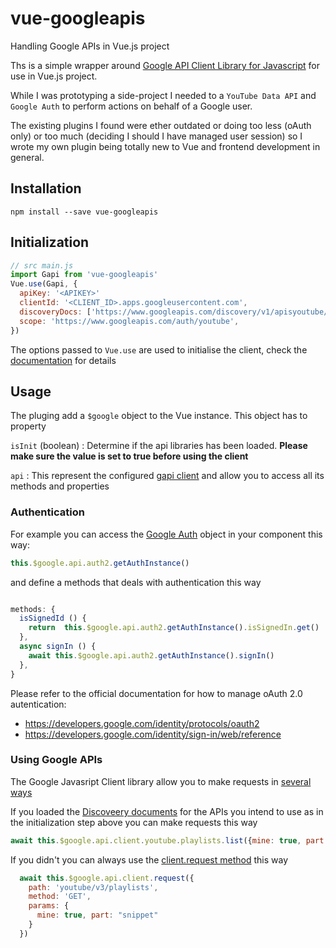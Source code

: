 # vue-googleapis
Handling Google APIs in Vue.js project 

Ths is a simple wrapper around [Google API Client Library for Javascript](https://github.com/google/google-api-javascript-client) for use in Vue.js project. 

While I was prototyping a side-project I needed to a `YouTube Data API` and `Google Auth`  to perform actions on behalf of a Google user. 

The existing plugins I found were ether outdated or doing too less (oAuth only) or too much (deciding I should I have managed user session) so I wrote my own plugin being totally new to Vue and frontend development in general.

## Installation

`npm install --save vue-googleapis`

## Initialization

```javascript
// src main.js
import Gapi from 'vue-googleapis'
Vue.use(Gapi, {
  apiKey: '<APIKEY>'
  clientId: '<CLIENT_ID>.apps.googleusercontent.com',
  discoveryDocs: ['https://www.googleapis.com/discovery/v1/apisyoutube/v3/rest'],
  scope: 'https://www.googleapis.com/auth/youtube',
})

```

The options passed to `Vue.use` are used to initialise the client, check the [documentation](https://github.com/google/google-api-javascript-client/blob/master/docs/reference.md#----gapiclientinitargs--) for details


## Usage

The pluging add a `$google` object to the Vue instance. This object has to property

`isInit` (boolean) : Determine if the api libraries has been loaded. **Please make sure the value is set to true before using the client**

`api` : This represent the configured [gapi client](https://github.com/google/google-api-javascript-client/blob/master/docs/reference.md) and allow you to access all its methods and properties

### Authentication

For example you can access the [Google Auth](https://developers.google.com/identity/sign-in/web/reference#gapiauth2getauthinstance) object in your component this way:

```javascript
this.$google.api.auth2.getAuthInstance()
```

and define a methods that deals with authentication  this way

```javascript

methods: {
  isSignedId () {
    return  this.$google.api.auth2.getAuthInstance().isSignedIn.get()
  },
  async signIn () {
    await this.$google.api.auth2.getAuthInstance().signIn()
  },
}

```

Please refer to the official documentation for how to manage oAuth 2.0 autentication: 

* https://developers.google.com/identity/protocols/oauth2
* https://developers.google.com/identity/sign-in/web/reference


### Using Google APIs

The Google Javasript Client library allow you to make requests in [several ways](https://github.com/google/google-api-javascript-client/blob/master/docs/start.md)

If you loaded the [Discoveery documents](https://github.com/google/google-api-javascript-client/blob/master/docs/discovery.md)  for the APIs you intend to use as in the initialization step above you can make requests this way

```javascript
await this.$google.api.client.youtube.playlists.list({mine: true, part: "snippet"})
```

If you didn't you can always use the [client.request method](https://github.com/google/google-api-javascript-client/blob/master/docs/reference.md#----gapiclientrequestargs--) this way 


```javascript
  await this.$google.api.client.request({
    path: 'youtube/v3/playlists',
    method: 'GET',
    params: {
      mine: true, part: "snippet"
    }
  })
```